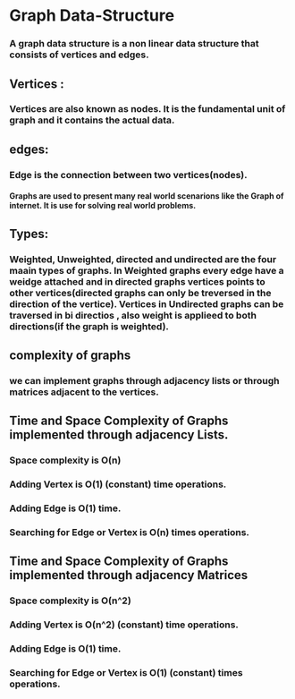 # Graph Data-Structure
### A graph data structure is a non linear data structure that consists of vertices and edges.
## Vertices :
### Vertices are also known as nodes. It is the fundamental unit of graph and it contains the actual data.
## edges:
### Edge is the connection between two vertices(nodes).

#### Graphs are used to present many real world scenarions like the Graph of internet. It is use for solving real world problems.

## Types: 
### Weighted, Unweighted, directed and undirected are the four maain types of graphs. In Weighted graphs every edge have a weidge attached and in directed graphs vertices points to other vertices(directed graphs can only be treversed in the direction of the vertice). Vertices in Undirected graphs can be traversed in bi directios , also weight is applieed to both directions(if the graph is weighted).

## complexity of graphs 
### we can implement graphs through adjacency lists or through matrices adjacent to the vertices.

## Time and Space Complexity of Graphs implemented through adjacency Lists.
### Space complexity is O(n)
### Adding Vertex is O(1) (constant) time operations.
### Adding Edge is O(1) time.
### Searching for Edge or Vertex is O(n) times operations. 
##  Time and Space Complexity of Graphs implemented through adjacency Matrices
### Space complexity is O(n^2)
### Adding Vertex is O(n^2) (constant) time operations.
### Adding Edge is O(1) time.
### Searching for Edge or Vertex is O(1) (constant) times operations. 

